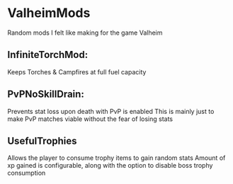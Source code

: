 # ValheimMods
Random mods I felt like making for the game Valheim

## InfiniteTorchMod:
Keeps Torches & Campfires at full fuel capacity

## PvPNoSkillDrain:
Prevents stat loss upon death with PvP is enabled
This is mainly just to make PvP matches viable without the fear of losing stats

## UsefulTrophies
Allows the player to consume trophy items to gain random stats
Amount of xp gained is configurable, along with the option to disable boss trophy consumption